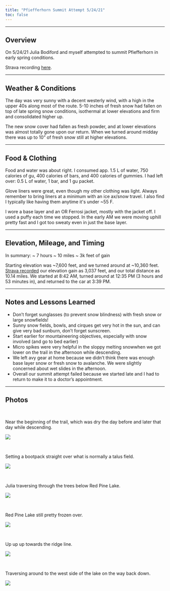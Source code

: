```yaml
---
title: "Pfiefferhorn Summit Attempt 5/24/21"
toc: false
---
```


---

## Overview

On 5/24/21 Julia Bodiford and myself attempted to summit Pfiefferhorn in early spring conditions.

Strava recording [here](https://www.strava.com/activities/5352528737).

---

## Weather & Conditions

The day was very sunny with a decent westerly wind, with a high in the upper 40s along most of the route. 5-10 inches of fresh snow had fallen on top of late spring snow conditions, isothermal at lower elevations and firm and consolidated higher up. 

The new snow cover had fallen as fresh powder, and at lower elevations was almost totally gone upon our return. When we turned around midday there was up to 10” of fresh snow still at higher elevations.

---

## Food & Clothing

Food and water was about right. I consumed app. 1.5 L of water, 750 calories of gu, 400 calories of bars, and 400 calories of gummies. I had left over: 0.5 L of water, 1 bar, and 1 gu packet.

Glove liners were great, even though my other clothing was light. Always remember to bring liners at a minimum with an ice ax/snow travel. I also find I typically like having them anytime it's under ~55 F.

I wore a base layer and an OR Ferrosi jacket, mostly with the jacket off. I used a puffy each time we stopped. In the early AM we were moving uphill pretty fast and I got too sweaty even in just the base layer.

---

## Elevation, Mileage, and Timing

In summary:
~ 7 hours
~ 10 miles
~ 3k feet of gain

Starting elevation was ~7,600 feet, and we turned around at ~10,360 feet. [Strava recorded](https://www.strava.com/activities/5352528737) our elevation gain as 3,037 feet, and our total distance as 10.14 miles. We started at 8:42 AM, turned around at 12:35 PM (3 hours and 53 minutes in), and returned to the car at 3:39 PM.

---

## Notes and Lessons Learned

- Don’t forget sunglasses (to prevent snow blindness) with fresh snow or large snowfields!
- Sunny snow fields, bowls, and cirques get very hot in the sun, and can give very bad sunburn, don’t forget sunscreen.
- Start earlier for mountaineering objectives, especially with snow involved (and go to bed earlier)
- Micro spikes were very helpful in the sloppy melting snowwhen we got lower on the trail in the afternoon while descending. 
- We left avy gear at home because we didn’t think there was enough base layer snow or fresh snow to avalanche. We were slightly concerned about wet slides in the afternoon.
- Overall our summit attempt failed because we started late and I had to return to make it to a doctor’s appointment.

---

## Photos

<br>

Near the beginning of the trail, which was dry the day before and later that day while descending.

![](https://i.imgur.com/IZWpe6Z.jpeg)

<br>

Setting a bootpack straight over what is normally a talus field.

![](https://i.imgur.com/T2rqyeP.jpeg)

<br>

Julia traversing through the trees below Red Pine Lake.

![](https://i.imgur.com/0G2bq4J.jpeg)

<br>

Red Pine Lake still pretty frozen over.

![](https://i.imgur.com/YVfwaFY.jpeg)

<br>

Up up up towards the ridge line.

![](https://i.imgur.com/I3r7Y6C.jpeg)

<br>

Traversing around to the west side of the lake on the way back down.

![](https://i.imgur.com/wRzE9p2.jpeg)
